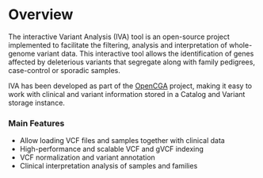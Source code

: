 # Overview

The interactive Variant Analysis \(IVA\) tool is an open-source project implemented to facilitate the filtering, analysis and interpretation of whole-genome variant data. This interactive tool allows the identification of genes affected by deleterious variants that segregate along with family pedigrees, case-control or sporadic samples.

IVA has been developed as part of the [OpenCGA](http://docs.opencb.org/display/opencga/Welcome+to+OpenCGA) project, making it easy to work with clinical and variant information stored in a Catalog and Variant storage instance.

### Main Features

* Allow loading VCF files and samples together with clinical data
* High-performance and scalable VCF and gVCF indexing
* VCF normalization and variant annotation
* Clinical interpretation analysis of samples and families







